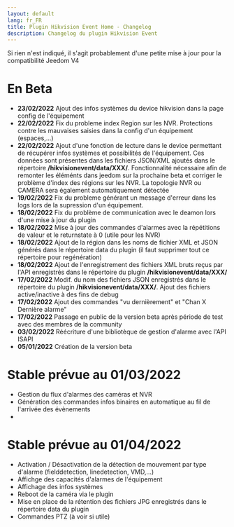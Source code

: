 ```yaml
---
layout: default
lang: fr_FR
title: Plugin Hikvision Event Home - Changelog
description: Changelog du plugin Hikvision Event
---
```

Si rien n'est indiqué, il s'agit probablement d'une petite mise à jour pour la compatibilité Jeedom V4

# En Beta
- **23/02/2022**  Ajout des infos systèmes du device hikvision dans la page config de l'équipement
- **22/02/2022**  Fix du probleme index Region sur les NVR. Protections contre les mauvaises saisies dans la config d'un équipement (espaces,...)
- **22/02/2022**  Ajout d'une fonction de lecture dans le device permettant de récupérer infos systèmes et possibilités de l'équipement. Ces données sont présentes dans les fichiers JSON/XML ajoutés dans le répertoire **/hikvisionevent/data/XXX/**. Fonctionnalité nécessaire afin de remonter les éléménts dans jeedom sur la prochaine beta et corriger le problème d'index des régions sur les NVR. La topologie NVR ou CAMERA sera également automatiquement détectée
- **19/02/2022**  Fix du probleme générant un message d'erreur dans les logs lors de la supression d'un équipement.
- **18/02/2022**  Fix du problème de communication avec le deamon lors d'une mise à jour du plugin
- **18/02/2022**  Mise à jour des commandes d'alarmes avec la répétitions de valeur et le returnstate à 0 (utile pour les NVR)
- **18/02/2022**  Ajout de la région dans les noms de fichier XML et JSON générés dans le répertoire data du plugin (il faut supprimer tout ce répertoire pour regénération)
- **18/02/2022**  Ajout de l'enregistrement des fichiers XML bruts reçus par l'API enregistrés dans le répertoire du plugin **/hikvisionevent/data/XXX/**
- **17/02/2022**  Modif. du nom des fichiers JSON enregistrés dans le répertoire du plugin **/hikvisionevent/data/XXX/**. Ajout des fichiers active/inactive à des fins de debug
- **17/02/2022**  Ajout des commandes "vu dernièrement" et "Chan X Dernière alarme"
- **17/02/2022**  Passage en public de la version beta après période de test avec des membres de la community
- **03/02/2022**  Réécriture d'une bibliotèque de gestion d'alarme avec l'API ISAPI
- **05/01/2022**  Création de la version beta

# Stable prévue au 01/03/2022

- Gestion du flux d'alarmes des caméras et NVR
- Génération des commandes infos binaires en automatique au fil de l'arrivée des évènements
- 

# Stable prévue au 01/04/2022

- Activation / Désactivation de la détection de mouvement par type d'alarme (fielddetection, linedetection, VMD,...)
- Affichge des capacités d'alarmes de l'équipement
- Affichage des infos systèmes
- Reboot de la caméra via le plugin
- Mise en place de la rétention des fichiers JPG enregistrés dans le répertoire data du plugin
- Commandes PTZ (à voir si utile)

